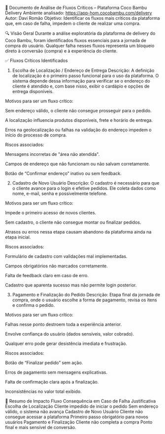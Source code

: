 📄 Documento de Análise de Fluxos Críticos – Plataforma Coco Bambu Delivery
Ambiente analisado:
https://app-hom.cocobambu.com/delivery
Autor: Davi Romão
Objetivo: Identificar os fluxos mais críticos da plataforma que, em caso de falha, impedem o cliente de realizar uma compra.

🔍 Visão Geral
Durante a análise exploratória da plataforma de delivery do Coco Bambu, foram identificados fluxos essenciais para a jornada de compra do usuário. 
Qualquer falha nesses fluxos representa um bloqueio direto à conversão (compra) e à experiência do cliente.

✅ Fluxos Críticos Identificados
1. Escolha de Localização / Endereço de Entrega
Descrição:
A definição de localização é o primeiro passo funcional para o uso da plataforma. 
O sistema depende dessa informação para verificar se o endereço do cliente é atendido e, com base nisso, exibir o cardápio e opções de entrega disponíveis.

Motivos para ser um fluxo crítico:

Sem endereço válido, o cliente não consegue prosseguir para o pedido.

A localização influencia produtos disponíveis, frete e horário de entrega.

Erros na geolocalização ou falhas na validação do endereço impedem o início do processo de compra.

Riscos associados:

Mensagens incorretas de "área não atendida".

Campos de endereço que não funcionam ou não salvam corretamente.

Botão de “Confirmar endereço” inativo ou sem feedback.

2. Cadastro de Novo Usuário
Descrição:
O cadastro é necessário para que o cliente avance para o login e efetive pedidos. Ele coleta dados como nome, e-mail, senha e possivelmente telefone.

Motivos para ser um fluxo crítico:

Impede o primeiro acesso de novos clientes.

Sem cadastro, o cliente não consegue montar ou finalizar pedidos.

Atrasos ou erros nessa etapa causam abandono da plataforma ainda na etapa inicial.

Riscos associados:

Formulário de cadastro com validações mal implementadas.

Campos obrigatórios não marcados corretamente.

Falta de feedback claro em caso de erro.

Cadastro que aparenta sucesso mas não permite login posterior.

3. Pagamento e Finalização do Pedido
Descrição:
Etapa final da jornada de compra, onde o usuário escolhe a forma de pagamento, revisa os itens e confirma o pedido.

Motivos para ser um fluxo crítico:

Falhas nesse ponto destroem toda a experiência anterior.

Envolve confiança do usuário (dados sensíveis, valor cobrado).

Qualquer erro pode gerar desistência imediata e frustração.

Riscos associados:

Botão de “Finalizar pedido” sem ação.

Erros de pagamento sem mensagens explicativas.

Falta de confirmação clara após a finalização.

Inconsistências no valor total exibido.

🧠 Resumo de Impacto
Fluxo	Consequência em Caso de Falha	Justificativa
Escolha de Localização	Cliente impedido de iniciar o pedido	Sem endereço válido, o sistema não avança
Cadastro de Novo Usuário	Cliente não consegue acessar a plataforma	Primeiro passo obrigatório para novos usuários
Pagamento e Finalização	Cliente não completa a compra	Ponto final e mais sensível de conversão.
